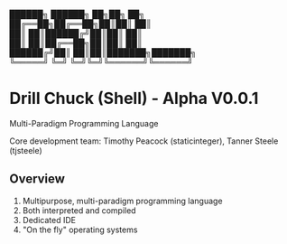<p>██████╗ ██████╗ ██╗██╗     ██╗     <br/>
   ██╔══██╗██╔══██╗██║██║     ██║     <br/>
   ██║  ██║██████╔╝██║██║     ██║     <br/>
   ██║  ██║██╔══██╗██║██║     ██║     <br/>
   ██████╔╝██║  ██║██║███████╗███████╗<br/>
   ╚═════╝ ╚═╝  ╚═╝╚═╝╚══════╝╚══════╝</p>

# Drill Chuck (Shell) - Alpha V0.0.1

Multi-Paradigm Programming Language

Core development team: Timothy Peacock (staticinteger), Tanner Steele (tjsteele)

## Overview
1. Multipurpose, multi-paradigm programming language
2. Both interpreted and compiled
3. Dedicated IDE
4. "On the fly" operating systems

